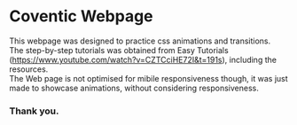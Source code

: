 # Coventic Webpage
This webpage was designed to practice css animations and transitions.  
The step-by-step tutorials was obtained from Easy Tutorials (https://www.youtube.com/watch?v=CZTCciHE72I&t=191s), including the resources.  
The Web page is not optimised for mibile responsiveness though, it was just made to showcase animations, without considering responsiveness. 

### Thank you.
